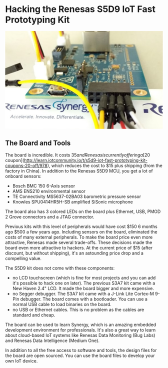 # Hacking the Renesas S5D9 IoT Fast Prototyping Kit

![](img/board/board-pmod.jpg)

## The Board and Tools

The board is incredible. It costs $35 and Renesas is currently
offering a [$20 coupon](http://learn.iotcommunity.io/t/s5d9-iot-fast-prototyping-kit-coupons-20-off/978), 
which reduces the cost to $15 plus shipping (from the factory in China). In addition to the
Renesas S5D9 MCU, you get a lot of onboard sensors:

- Bosch BMC 150 6-Axis sensor
- AMS ENS210 environmental sensor
- TE Connectivity MS5637-02BA03 barometric pressure sensor
- Knowles SPU0414HR5H-SB amplified SiSonic microphone

The board also has 3 colored LEDs on the board plus Ethernet, USB, PMOD 2 Grove connectors and
a JTAG connector. 

Previous kits with this level of peripherals would have cost $150 6 months ago $500 a few
years ago. Including sensors on the board, eliminated the costs of many external 
peripherals. To make the board price even more attractive, Renesas made
 several trade-offs. These decisions made the board even more attractive
 to hackers. At the current price of $15 (after discount, but without
shipping), it's an astounding price drop and a compelling value.

The S5D9 kit does not come with these components:

- no LCD touchscreen (which is fine for most projects and you can add it's possible to hack one on later). The previous S3A7 kit
came with a New Haven 2.4" LCD. It made the board bigger and more expensive.
- no Segger debugger. The S3A7 kit came with a J-Link Lite Cortex-M 9-Pin debugger. The board comes with a bootloader. You can use a normal USB cable to load binaries on the board. 
- no USB or Ethernet cables. This is no problem as the cables are standard and cheap.

The board can be used to learn Synergy, which is an amazing embedded development environment
for professionals. It's also a
great way to learn about cloud-based IoT systems like Renesas Data Monitoring (Bug Labs) and
Renesas Data Intelligence (Medium One).

In addition to all the free access to software and tools, the design files for the board are 
open sourced. You can use the board files to develop your own IoT device. 



